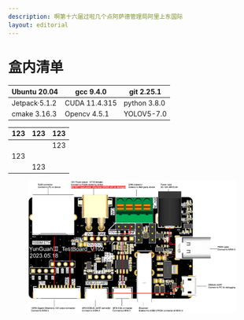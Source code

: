 ```yaml
---
description: 啊第十六届过啦几个点阿萨德管理局阿里上东国际
layout: editorial
---
```


# 盒内清单

| Ubuntu 20.04  | gcc 9.4.0     | git 2.25.1   |
| ------------- | ------------- | ------------ |
| Jetpack·5.1.2 | CUDA 11.4.315 | python 3.8.0 |
| cmake 3.16.3  | Opencv 4.5.1  | YOLOV5-7.0   |



<table data-header-hidden data-full-width="false"><thead><tr><th>123</th><th>123</th><th>123</th></tr></thead><tbody><tr><td></td><td></td><td>123</td></tr><tr><td>123</td><td></td><td></td></tr><tr><td></td><td>123</td><td></td></tr></tbody></table>

<figure><img src=".gitbook/assets/云冠3硬件连接图-扩展板.png" alt=""><figcaption></figcaption></figure>
